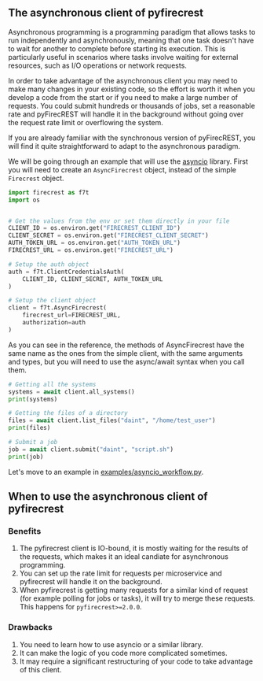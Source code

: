 ## The asynchronous client of pyfirecrest

Asynchronous programming is a programming paradigm that allows tasks to run independently and asynchronously, meaning that one task doesn't have to wait for another to complete before starting its execution.
This is particularly useful in scenarios where tasks involve waiting for external resources, such as I/O operations or network requests.

In order to take advantage of the asynchronous client you may need to make many changes in your existing code, so the effort is worth it when you develop a code from the start or if you need to make a large number of requests.
You could submit hundreds or thousands of jobs, set a reasonable rate and pyFirecREST will handle it in the background without going over the request rate limit or overflowing the system.

If you are already familiar with the synchronous version of pyFirecREST, you will find it quite straightforward to adapt to the asynchronous paradigm.

We will be going through an example that will use the [asyncio](https://docs.python.org/3/library/asyncio.html) library.
First you will need to create an `AsyncFirecrest` object, instead of the simple `Firecrest` object.

```python
import firecrest as f7t
import os


# Get the values from the env or set them directly in your file
CLIENT_ID = os.environ.get("FIRECREST_CLIENT_ID")
CLIENT_SECRET = os.environ.get("FIRECREST_CLIENT_SECRET")
AUTH_TOKEN_URL = os.environ.get("AUTH_TOKEN_URL")
FIRECREST_URL = os.environ.get("FIRECREST_URL")

# Setup the auth object
auth = f7t.ClientCredentialsAuth(
    CLIENT_ID, CLIENT_SECRET, AUTH_TOKEN_URL
)

# Setup the client object
client = f7t.AsyncFirecrest(
    firecrest_url=FIRECREST_URL,
    authorization=auth
)
```

As you can see in the reference, the methods of AsyncFirecrest have the same name as the ones from the simple client, with the same arguments and types, but you will need to use the async/await syntax when you call them.

```python
# Getting all the systems
systems = await client.all_systems()
print(systems)

# Getting the files of a directory
files = await client.list_files("daint", "/home/test_user")
print(files)

# Submit a job
job = await client.submit("daint", "script.sh")
print(job)
```

Let's move to an example in [examples/asyncio_workflow.py](examples/asyncio_workflow.py).

## When to use the asynchronous client of pyfirecrest

### Benefits

1. The pyfirecrest client is IO-bound, it is mostly waiting for the results of the requests, which makes it an ideal candiate for asynchronous programming.
1. You can set up the rate limit for requests per microservice and pyfirecrest will handle it on the background.
1. When pyfirecrest is getting many requests for a similar kind of request (for example polling for jobs or tasks), it will try to merge these requests.
  This happens for `pyfirecrest>=2.0.0`.

### Drawbacks

1. You need to learn how to use asyncio or a similar library.
1. It can make the logic of you code more complicated sometimes.
1. It may require a significant restructuring of your code to take advantage of this client.